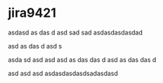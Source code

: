 # jira9421
asdasd
as
das
d
asd
sad
sad
asdasdasdasdad

asd
as
das
d
asd
s

asda
sd
asd
asd
asd
as
das
das
d
asd
as
das
das
d

asd
asd
asd
asdasdasdasdsadasdasd